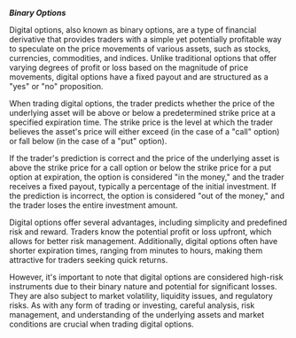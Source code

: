 ***Binary Options***

Digital options, also known as binary options, are a type of financial derivative that provides traders with a simple yet potentially profitable way to speculate on the price movements of various assets, such as stocks, currencies, commodities, and indices. Unlike traditional options that offer varying degrees of profit or loss based on the magnitude of price movements, digital options have a fixed payout and are structured as a "yes" or "no" proposition.


When trading digital options, the trader predicts whether the price of the underlying asset will be above or below a predetermined strike price at a specified expiration time. The strike price is the level at which the trader believes the asset's price will either exceed (in the case of a "call" option) or fall below (in the case of a "put" option).


If the trader's prediction is correct and the price of the underlying asset is above the strike price for a call option or below the strike price for a put option at expiration, the option is considered "in the money," and the trader receives a fixed payout, typically a percentage of the initial investment. If the prediction is incorrect, the option is considered "out of the money," and the trader loses the entire investment amount.


Digital options offer several advantages, including simplicity and predefined risk and reward. Traders know the potential profit or loss upfront, which allows for better risk management. Additionally, digital options often have shorter expiration times, ranging from minutes to hours, making them attractive for traders seeking quick returns.


However, it's important to note that digital options are considered high-risk instruments due to their binary nature and potential for significant losses. They are also subject to market volatility, liquidity issues, and regulatory risks. As with any form of trading or investing, careful analysis, risk management, and understanding of the underlying assets and market conditions are crucial when trading digital options.
